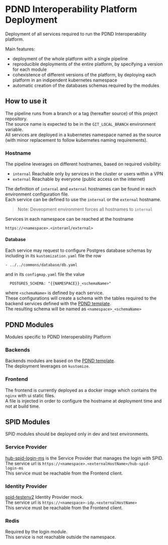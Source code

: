 # PDND Interoperability Platform Deployment
Deployment of all services required to run the PDND Interoperability platform.

Main features:
- deployment of the whole platform with a single pipeline
- reproducible deployments of the entire platform, by specifying a version for each module
- cohexistence of different versions of the platform, by deploying each platform in an indipendent kubernetes namespace
- automatic creation of the databases schemas required by the modules


## How to use it
The pipeline runs from a branch or a tag (hereafter source) of this project repository.\
The source name is expected to be in the `GIT_LOCAL_BRANCH` environment variable.\
All services are deployed in a kubernetes namespace named as the source (with minor replacement to follow kubernetes naming requirements).

### Hostname
The pipeline leverages on different hostnames, based on required visibility:
- `internal` Reachable only by services in the cluster or users within a VPN
- `external` Reachable by everyone (public access on the internet)

The definition of `internal` and `external` hostnames can be found in each environment configuration file.\
Each service can be defined to use the `internal` or the `external` hostname.
> Note: Deveopment environment forces all hostnames to `internal`

Services in each namespace can be reached at the hostname 
```
https://<namespace>.<interanl/external>
```


#### Database
Each service may request to configure Postgres database schemas by including in its `kustomization.yaml` file the row
```
- ../../commons/database/db.yaml
```
and in its `configmap.yaml` file the value
```
  POSTGRES_SCHEMA: "{{NAMESPACE}}_<schemaName>"
```
where `<schemaName>` is defined by each service.\
These configurations will create a schema with the tables required to the backend services defined with the [PDND template](https://github.com/pagopa/pdnd-uservice-rest-template).\
The resulting schema will be named as
`<namespace>_<schemaName>`

## PDND Modules
Modules specific to PDND Interoperability Platform

### Backends
Backends modules are based on the [PDND template](https://github.com/pagopa/pdnd-uservice-rest-template).\
The deployment leverages on `kustomize`.

### Frontend
The frontend is currently deployed as a docker image which contains the `nginx` with ui static files.\
A file is injected in order to configure the hostname at deployment time and not at build time.

## SPID Modules
SPID modules should be deployed only in dev and test environments.

### Service Provider
[hub-spid-login-ms](https://github.com/pagopa/hub-spid-login-ms) is the Service Provider that manages the login with SPID.\
The service url is `https://<namespace>.<externalHostName>/hub-spid-login-ms`\
This service must be reachable from the Frontend client.

### Identity Provider
[spid-testenv2](https://github.com/italia/spid-testenv2) Identity Provider mock.\
The service url is `https://<namespace>-idp.<externalHostName>`\
This service must be reachable from the Frontend client.

### Redis
Required by the login module.\
This service is not reachable outside the namespace.
